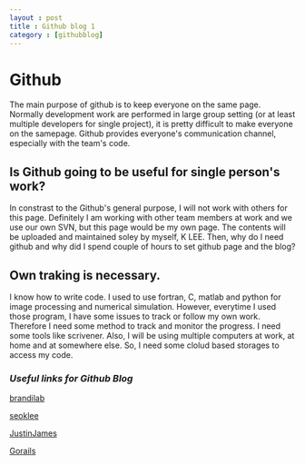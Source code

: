 ```yaml
---
layout : post
title : Github blog 1
category : [githubblog]
---
```


# Github 
The main purpose of github is to keep everyone on the same page. Normally development work are performed in large group setting (or at least multiple developers for single project), it is pretty difficult to make everyone on the samepage. Github provides everyone's communication channel, especially with the team's code. 

## Is Github going to be useful for single person's work? 
In constrast to the Github's general purpose, I will not work with others for this page. Definitely I am working with other team members at work and we use our own SVN, but this page would be my own page. The contents will be uploaded and maintained soley by myself, K LEE. Then, why do I need github and why did I spend couple of hours to set github page and the blog? 

## Own traking is necessary. 
I know how to write code. I used to use fortran, C, matlab and python for image processing and numerical simulation. However, everytime I used those program, I have some issues to track or follow my own work. Therefore I need some method to track and monitor the progress. I need some tools like scrivener. Also, I will be using multiple computers at work, at home and at somewhere else. So, I need some clolud based storages to access my code. 

### _Useful links for Github Blog_

[brandilab](http://labs.brandi.co.kr/2018/05/14/chunbs.html)

[seoklee](https://github.com/SeokLeeUS/seokleeus.github.io)

[JustinJames](https://digitaldrummerj.me/blogging-on-github-part-5-adding-a-category-page/)

[Gorails](https://gorails.com/setup/osx/10.12-sierra)


